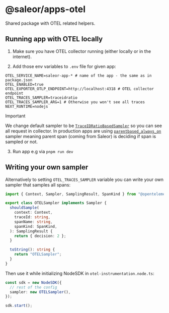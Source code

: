 # @saleor/apps-otel

Shared package with OTEL related helpers.

## Running app with OTEL locally

1. Make sure you have OTEL collector running (either locally or in the internet).

2. Add those env variables to `.env` file for given app:

```
OTEL_SERVICE_NAME=saleor-app-* # name of the app - the same as in package.json
OTEL_ENABLED=true
OTEL_EXPORTER_OTLP_ENDPOINT=http://localhost:4318 # OTEL collector endpoint
OTEL_TRACES_SAMPLER=traceidratio
OTEL_TRACES_SAMPLER_ARG=1 # Otherwise you won't see all traces
NEXT_RUNTIME=nodejs
```

> [!IMPORTANT]
> We change default sampler to be [`TraceIDRatioBasedSampler`](https://opentelemetry.io/docs/languages/js/sampling/#traceidratiobasedsampler) so you can see all request in collector. In production apps are using [`parentbased_always_on`](https://opentelemetry.io/docs/languages/sdk-configuration/general/#otel_traces_sampler) sampler meaning parent span (coming from Saleor) is deciding if span is sampled or not.

3. Run app e.g via `pnpm run dev`

## Writing your own sampler

Alternatively to setting `OTEL_TRACES_SAMPLER` variable you can write your own sampler that samples all spans:

```ts
import { Context, Sampler, SamplingResult, SpanKind } from "@opentelemetry/api";

export class OTELSampler implements Sampler {
  shouldSample(
    context: Context,
    traceId: string,
    spanName: string,
    spanKind: SpanKind,
  ): SamplingResult {
    return { decision: 2 };
  }

  toString(): string {
    return "OTELSampler";
  }
}
```

Then use it while initializing NodeSDK in `otel-instrumentation.node.ts`:

```ts
const sdk = new NodeSDK({
  // rest of the config
  sampler: new OTELSampler(),
});

sdk.start();
```
